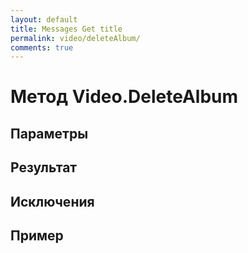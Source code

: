 ```yaml
---
layout: default
title: Messages Get title
permalink: video/deleteAlbum/
comments: true
---
```

# Метод Video.DeleteAlbum

## Параметры

## Результат

## Исключения

## Пример
```csharp

```
